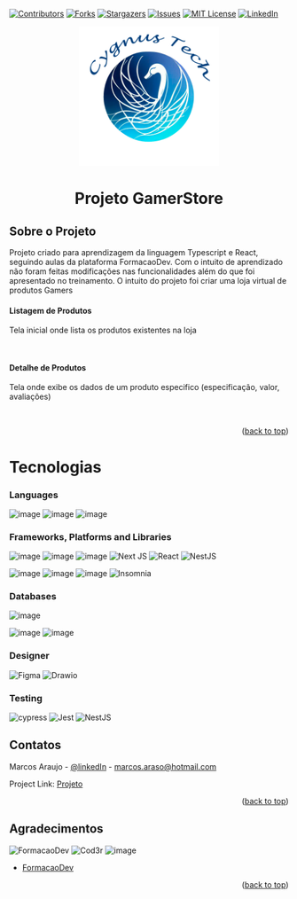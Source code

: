 <div id="top"></div>

[![Contributors][contributors-shield]][contributors-url]
[![Forks][forks-shield]][forks-url]
[![Stargazers][stars-shield]][stars-url]
[![Issues][issues-shield]][issues-url]
[![MIT License][license-shield]][license-url]
[![LinkedIn][linkedin-shield]][linkedin-url]


  <p align="center">
  <img src="images/logoCygnusTech.png" width="50%" \>
  </p>

<h1 align="center">Projeto GamerStore</h3>

<!-- ABOUT THE PROJECT -->

## Sobre o Projeto

Projeto criado para aprendizagem da linguagem Typescript e React, seguindo aulas da plataforma FormacaoDev.
Com o intuito de aprendizado não foram feitas modificações nas funcionalidades além do que foi apresentado no treinamento.
O intuito do projeto foi criar uma loja virtual de produtos Gamers

<h4>Listagem de Produtos</h4>
Tela inicial onde lista os produtos existentes na loja
<p align="center>
<img src="src/images/Demo/01-ListaProdutos.PNG" \>
  </p>
<br/>

<h4>Detalhe de Produtos</h4>
Tela onde exibe os dados de um produto especifico (especificação, valor, avaliações)
<p align="center>
<img src="src/images/Demo/02-DetalheProduto.PNG" \>
  </p>
 <p align="center>
<img src="src/images/Demo/03-Avaliacoes.PNG" \>
  </p> 
<br/>
<p align="right">(<a href="#top">back to top</a>)</p>

# Tecnologias


### Languages
![image](https://img.shields.io/badge/HTML5-E34F26?style=for-the-badge&logo=html5&logoColor=white)
![image](https://img.shields.io/badge/JavaScript-323330?style=for-the-badge&logo=javascript&logoColor=white)
![image](https://img.shields.io/badge/TypeScript-007ACC?style=for-the-badge&logo=typescript&logoColor=white)

### Frameworks, Platforms and Libraries
![image](https://img.shields.io/badge/CSS3-1572B6?style=for-the-badge&logo=css3&logoColor=white)
![image](https://img.shields.io/badge/React-20232A?style=for-the-badge&logo=react&logoColor=61DAFB)
![image](https://img.shields.io/badge/Node.js-43853D?style=for-the-badge&logo=node.js&logoColor=white)
![Next JS](https://img.shields.io/badge/Next-black?style=for-the-badge&logo=next.js&logoColor=white)
![React](https://img.shields.io/badge/react-%2361DAFB.svg?style=for-the-badge&logo=react&logoColor=white)
![NestJS](https://img.shields.io/badge/NestJS-%23E0234E.svg?style=for-the-badge&logo=nestjs&logoColor=white)



![image](https://img.shields.io/badge/Bootstrap-563D7C?style=for-the-badge&logo=bootstrap&logoColor=white)
![image](https://img.shields.io/badge/styled--components-DB7093?style=for-the-badge&logo=styled-components&logoColor=white)
![image](https://img.shields.io/badge/Material--UI-0081CB?style=for-the-badge&logo=material-ui&logoColor=white)
![Insomnia](https://img.shields.io/badge/Insomnia-black?style=for-the-badge&logo=insomnia&logoColor=5849BE)


### Databases
![image](https://img.shields.io/badge/PostgreSQL-316192?style=for-the-badge&logo=postgresql&logoColor=white)

![image](https://img.shields.io/badge/Docker-2496ED?style=for-the-badge&logo=docker&logoColor=white)
![image](https://img.shields.io/badge/Git-E34F26?style=for-the-badge&logo=git&logoColor=white)

### Designer
![Figma](https://img.shields.io/badge/figma-%23F24E1E.svg?style=for-the-badge&logo=figma&logoColor=white)
![Drawio](https://img.shields.io/badge/draw.io-%23002E3B.svg?style=for-the-badge&logo=draw.io&logoColor=white)


### Testing
![cypress](https://img.shields.io/badge/-cypress-%23E5E5E5?style=for-the-badge&logo=cypress&logoColor=058a5e)
![Jest](https://img.shields.io/badge/-jest-%23C21325?style=for-the-badge&logo=jest&logoColor=white)
![NestJS](https://img.shields.io/badge/nestjs-%23E0234E.svg?style=for-the-badge&logo=nestjs&logoColor=white)


<!-- CONTACT -->

## Contatos

Marcos Araujo - [@linkedIn](https://www.linkedin.com/in/marcosaraujosouza/) - marcos.araso@hotmail.com

Project Link: [Projeto](https://github.com/marcosaraujo-dev/CGS.GamerStore)

<p align="right">(<a href="#top">back to top</a>)</p>

<!-- ACKNOWLEDGMENTS -->

## Agradecimentos
![FormacaoDev](https://img.shields.io/badge/FormacaoDev-blue?style=for-the-badge)
![Cod3r](https://img.shields.io/badge/Cod3r-red?style=for-the-badge)
![image](https://img.shields.io/badge/dev.to-0A0A0A?style=for-the-badge&logo=dev.to&logoColor=white)



-   [FormacaoDev](https://escola.formacao.dev/)

<p align="right">(<a href="#top">back to top</a>)</p>

<!-- MARKDOWN LINKS & IMAGES -->
<!-- https://www.markdownguide.org/basic-syntax/#reference-style-links -->

[contributors-shield]: https://img.shields.io/github/contributors/marcosaraujo-dev/CGS.GamerStore.svg?style=for-the-badge
[contributors-url]: https://github.com/marcosaraujo-dev/CGS.GamerStore/graphs/contributors
[forks-shield]: https://img.shields.io/github/forks/marcosaraujo-dev/CGS.GamerStore.svg?style=for-the-badge
[forks-url]: https://github.com/marcosaraujo-dev/CGS.GamerStore/network/members
[stars-shield]: https://img.shields.io/github/stars/marcosaraujo-dev/CGS.GamerStore.svg?style=for-the-badge
[stars-url]: https://github.com/marcosaraujo-dev/CGS.GamerStore/stargazers
[issues-shield]: https://img.shields.io/github/issues/marcosaraujo-dev/CGS.GamerStore.svg?style=for-the-badge
[issues-url]: https://github.com/marcosaraujo-dev/CGS.GamerStore/issues
[license-shield]: https://img.shields.io/github/license/marcosaraujo-dev/CGS.GamerStore.svg?style=for-the-badge
[license-url]: https://github.com/marcosaraujo-dev/CGS.GamerStore/blob/master/LICENSE.txt
[linkedin-shield]: https://img.shields.io/badge/-LinkedIn-black.svg?style=for-the-badge&logo=linkedin&colorB=555
[linkedin-url]: https://www.linkedin.com/in/marcosaraujosouza/
